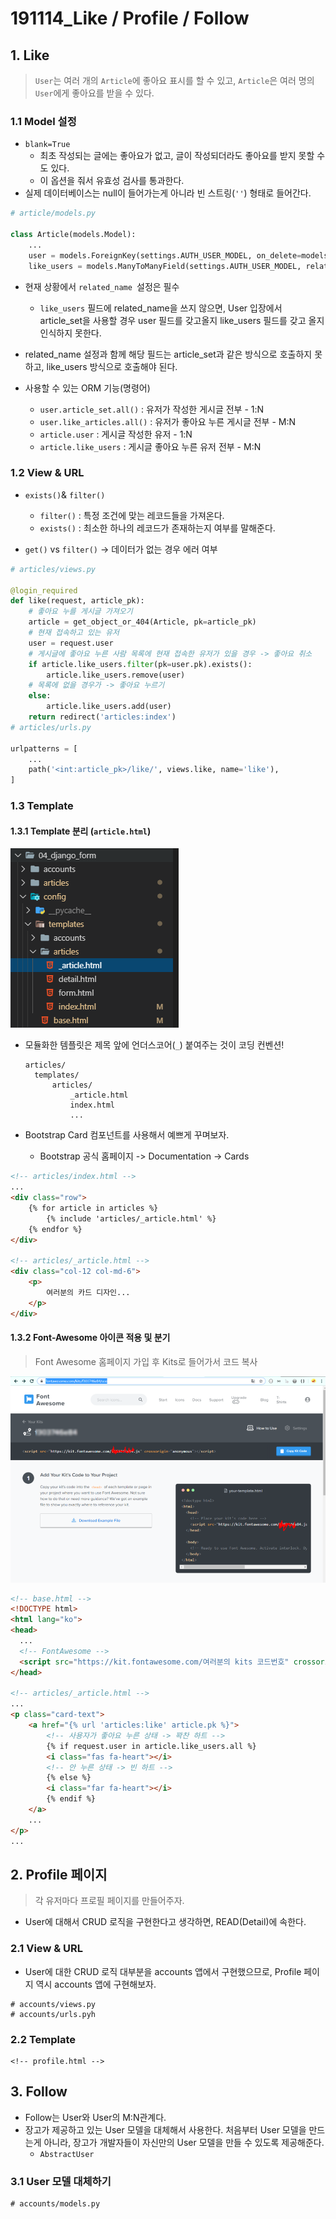 # 191114_Like / Profile / Follow

## 1. Like

> `User`는 여러 개의 `Article`에 좋아요 표시를 할 수 있고, `Article`은 여러 명의 `User`에게 좋아요를 받을 수 있다.

### 1.1 Model 설정

- `blank=True`
  - 최초 작성되는 글에는 좋아요가 없고, 글이 작성되더라도 좋아요를 받지 못할 수도 있다.
  - 이 옵션을 줘서 유효성 검사를 통과한다.
- 실제 데이터베이스는 null이 들어가는게 아니라 빈 스트링(`''`) 형태로 들어간다.

```python
# article/models.py

class Article(models.Model):
    ...
    user = models.ForeignKey(settings.AUTH_USER_MODEL, on_delete=models.CASCADE)
    like_users = models.ManyToManyField(settings.AUTH_USER_MODEL, related_name='like_articles', blank=True)
```

- 현재 상황에서 `related_name `설정은 필수

  - `like_users` 필드에 related_name을 쓰지 않으면, User 입장에서 article_set을 사용할 경우 user 필드를 갖고올지 like_users 필드를 갖고 올지 인식하지 못한다.
- related_name 설정과 함께 해당 필드는 article_set과 같은 방식으로 호출하지 못하고, like_users 방식으로 호출해야 된다.
  
- 사용할 수 있는 ORM 기능(명령어)

  - `user.article_set.all()` : 유저가 작성한 게시글 전부 - 1:N
  - `user.like_articles.all()` : 유저가 좋아요 누른 게시글 전부 - M:N
  - `article.user` : 게시글 작성한 유저 - 1:N
  - `article.like_users` : 게시글 좋아요 누른 유저 전부 - M:N

### 1.2 View & URL

- `exists()`& `filter()`
  - `filter()` : 특정 조건에 맞는 레코드들을 가져온다.
  - `exists()` : 최소한 하나의 레코드가 존재하는지 여부를 말해준다.

- `get()` vs `filter()` -> 데이터가 없는 경우 에러 여부

```python
# articles/views.py

@login_required
def like(request, article_pk):
    # 좋아요 누를 게시글 가져오기
    article = get_object_or_404(Article, pk=article_pk)
    # 현재 접속하고 있는 유저
    user = request.user
    # 게시글에 좋아요 누른 사람 목록에 현재 접속한 유저가 있을 경우 -> 좋아요 취소
    if article.like_users.filter(pk=user.pk).exists():
        article.like_users.remove(user)
    # 목록에 없을 경우가 -> 좋아요 누르기
    else:
        article.like_users.add(user)
    return redirect('articles:index')
# articles/urls.py

urlpatterns = [
    ...
    path('<int:article_pk>/like/', views.like, name='like'),
]
```

### 1.3 Template

#### 1.3.1 Template 분리 (`article.html`)

![img](assets/image.png)

- 모듈화한 템플릿은 제목 앞에 언더스코어(`_`) 붙여주는 것이 코딩 컨벤션!

  ```
  articles/
  	templates/
  		articles/
  			_article.html
  			index.html
  			...
  ```

- Bootstrap Card 컴포넌트를 사용해서 예쁘게 꾸며보자.

  - Bootstrap 공식 홈페이지 -> Documentation -> Cards

```html
<!-- articles/index.html -->
...
<div class="row">
    {% for article in articles %}
    	{% include 'articles/_article.html' %}
    {% endfor %}
</div>

<!-- articles/_article.html -->
<div class="col-12 col-md-6">
    <p>
        여러분의 카드 디자인...
    </p>
</div>
```

#### 1.3.2 Font-Awesome 아이콘 적용 및 분기

> Font Awesome 홈페이지 가입 후 Kits로 들어가서 코드 복사

![img](assets/SE-fc9bbb47-4d50-4625-aa54-01a6fd184241.png)

```html
<!-- base.html -->
<!DOCTYPE html>
<html lang="ko">
<head>
  ...
  <!-- FontAwesome -->
  <script src="https://kit.fontawesome.com/여러분의 kits 코드번호" crossorigin="anonymous"></script>
</head>
    
<!-- articles/_article.html -->
...
<p class="card-text">
    <a href="{% url 'articles:like' article.pk %}">
        <!-- 사용자가 좋아요 누른 상태 -> 꽉찬 하트 -->
        {% if request.user in article.like_users.all %}
        <i class="fas fa-heart"></i>
        <!-- 안 누른 상태 -> 빈 하트 -->
        {% else %}
        <i class="far fa-heart"></i>
        {% endif %}
    </a>
    ...
</p>
...
```

## 2. Profile 페이지

> 각 유저마다 프로필 페이지를 만들어주자.

- User에 대해서 CRUD 로직을 구현한다고 생각하면, READ(Detail)에 속한다.

### 2.1 View & URL

- User에 대한 CRUD 로직 대부분을 accounts 앱에서 구현했으므로, Profile 페이지 역시 accounts 앱에 구현해보자.

```
# accounts/views.py
# accounts/urls.pyh
```

### 2.2 Template

```
<!-- profile.html -->
```

## 3. Follow

- Follow는 User와 User의 M:N관계다.
- 장고가 제공하고 있는 User 모델을 대체해서 사용한다. 처음부터 User 모델을 만드는게 아니라, 장고가 개발자들이 자신만의 User 모델을 만들 수 있도록 제공해준다.
  - `AbstractUser`

### 3.1 User 모델 대체하기

```
# accounts/models.py
```